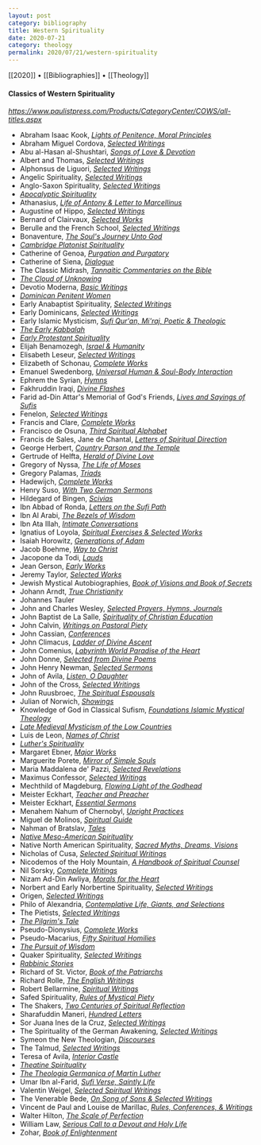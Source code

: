 ```yaml
---
layout: post
category: bibliography
title: Western Spirituality
date: 2020-07-21
category: theology
permalink: 2020/07/21/western-spirituality
---
```


[[2020]] • [[Bibliographies]] • [[Theology]]

#### Classics of Western Spirituality

*<https://www.paulistpress.com/Products/CategoryCenter/COWS/all-titles.aspx>*

* Abraham Isaac Kook, [*Lights of Penitence, Moral Principles*](https://www.paulistpress.com/Products/2159-X/abraham-isaac-kook.aspx)
* Abraham Miguel Cordova, [*Selected Writings*](https://www.paulistpress.com/Products/4023-3/abraham-miguel-cardozo.aspx)
* Abu al-Hasan al-Shushtari, [*Songs of Love & Devotion*](https://www.paulistpress.com/Products/4594-2/abu-alhasan-alshushtari.aspx)
* Albert and Thomas, [*Selected Writings*](https://www.paulistpress.com/Products/3022-X/albert-and-thomas.aspx)
* Alphonsus de Liguori, [*Selected Writings*](https://www.paulistpress.com/Products/3771-2/alphonsus-de-liguori.aspx)
* Angelic Spirituality, [*Selected Writings*](https://www.paulistpress.com/Products/3948-0/angelic-spirituality.aspx)
* Anglo-Saxon Spirituality, [*Selected Writings*](https://www.paulistpress.com/Products/3950-2/anglosaxon-spirituality.aspx)
* [*Apocalyptic Spirituality*](https://www.paulistpress.com/Products/2242-1/apocalyptic-spirituality.aspx)
* Athanasius, [*Life of Antony & Letter to Marcellinus*](https://www.paulistpress.com/Products/2295-2/athanasius.aspx)
* Augustine of Hippo, [*Selected Writings*](https://www.paulistpress.com/Products/2573-0/augustine-of-hippo.aspx)
* Bernard of Clairvaux, [*Selected Works*](https://www.paulistpress.com/Products/2917-5/bernard-of-clairvaux.aspx)
* Berulle and the French School, [*Selected Writings*](https://www.paulistpress.com/Products/3080-7/berulle-and-the-french-school.aspx)
* Bonaventure, [*The Soul's Journey Unto God*](https://www.paulistpress.com/Products/2121-2/bonaventure.aspx)
* [*Cambridge Platonist Spirituality*](https://www.paulistpress.com/Products/4038-1/cambridge-platonist-spirituality.aspx)
* Catherine of Genoa, [*Purgation and Purgatory*](https://www.paulistpress.com/Products/2207-3/catherine-of-genoa.aspx)
* Catherine of Siena, [*Dialogue*](https://www.paulistpress.com/Products/2233-2/catherine-of-siena.aspx)
* The Classic Midrash, [*Tannaitic Commentaries on the Bible*](https://www.paulistpress.com/Products/3503-5/the-classic-midrash.aspx)
* [*The Cloud of Unknowing*](https://www.paulistpress.com/Products/2332-0/the-cloud-of-unknowing.aspx)
* Devotio Moderna, [*Basic Writings*](https://www.paulistpress.com/Products/2962-0/devotio-moderna.aspx)
* [*Dominican Penitent Women*](https://www.paulistpress.com/Products/3979-0/dominican-penitent-women.aspx)
* Early Anabaptist Spirituality, [*Selected Writings*](https://www.paulistpress.com/Products/3475-6/early-anabaptist-spirituality.aspx)
* Early Dominicans, [*Selected Writings*](https://www.paulistpress.com/Products/2414-9/early-dominicans.aspx)
* Early Islamic Mysticism, [*Sufi Qur'an, Mi'raj, Poetic & Theologic*](https://www.paulistpress.com/Products/3619-8/early-islamic-mysticism.aspx)
* [*The Early Kabbalah*](https://www.paulistpress.com/Products/2769-5/the-early-kabbalah.aspx)
* [*Early Protestant Spirituality*](https://www.paulistpress.com/Products/4211-8/early-protestant-spirituality.aspx)
* Elijah Benamozegh, [*Israel & Humanity*](https://www.paulistpress.com/Products/3541-8/elijah-benamozegh.aspx)
* Elisabeth Leseur, [*Selected Writings*](https://www.paulistpress.com/Products/4329-1/elisabeth-leseur.aspx)
* Elizabeth of Schonau, [*Complete Works*](https://www.paulistpress.com/Products/3959-6/elisabeth-of-schonau.aspx)
* Emanuel Swedenborg, [*Universal Human & Soul-Body Interaction*](https://www.paulistpress.com/Products/2554-4/emanuel-swedenborg.aspx)
* Ephrem the Syrian, [*Hymns*](https://www.paulistpress.com/Products/3093-9/ephrem-the-syrian.aspx)
* Fakhruddin Iraqi, [*Divine Flashes*](https://www.paulistpress.com/Products/2372-X/fakhruddin-iraqi.aspx)
* Farid ad-Din Attar's Memorial of God's Friends, [*Lives and Sayings of Sufis*](https://www.paulistpress.com/Products/4573-7/farid-addin-attars-memorial-of-gods-friends.aspx)
* Fenelon, [*Selected Writings*](https://www.paulistpress.com/Products/4151-5/fenelon.aspx)
* Francis and Clare, [*Complete Works*](https://www.paulistpress.com/Products/2446-7/francis-and-clare.aspx)
* Francisco de Osuna, [*Third Spiritual Alphabet*](https://www.paulistpress.com/Products/2145-X/francisco-de-osuna.aspx)
* Francis de Sales, Jane de Chantal, [*Letters of Spiritual Direction*](https://www.paulistpress.com/Products/2990-6/francis-de-sales-jane-de-chantal.aspx)
* George Herbert, [*Country Parson and the Temple*](https://www.paulistpress.com/Products/2298-7/george-herbert.aspx)
* Gertrude of Helfta, [*Herald of Divine Love*](https://www.paulistpress.com/Products/3332-6/gertrude-of-helfta.aspx)
* Gregory of Nyssa, [*The Life of Moses*](https://www.paulistpress.com/Products/2112-3/gregory-of-nyssa.aspx)
* Gregory Palamas, [*Triads*](https://www.paulistpress.com/Products/2447-5/gregory-palamas.aspx)
* Hadewijch, [*Complete Works*](https://www.paulistpress.com/Products/2297-9/hadewijch.aspx)
* Henry Suso, [*With Two German Sermons*](https://www.paulistpress.com/Products/2986-8/henry-suso.aspx)
* Hildegard of Bingen, [*Scivias*](https://www.paulistpress.com/Products/3130-7/hildegard-of-bingen.aspx)
* Ibn Abbad of Ronda, [*Letters on the Sufi Path*](https://www.paulistpress.com/Products/2730-X/ibn-abbad-of-ronda.aspx)
* Ibn Al Arabi, [*The Bezels of Wisdom*](https://www.paulistpress.com/Products/2331-2/ibn-al-arabi.aspx)
* Ibn Ata Illah, [*Intimate Conversations*](https://www.paulistpress.com/Products/2182-4/ibn-ata-illahkwaja-abdullah-ansari.aspx)
* Ignatius of Loyola, [*Spiritual Exercises & Selected Works*](https://www.paulistpress.com/Products/3216-8/ignatius-of-loyola.aspx)
* Isaiah Horowitz, [*Generations of Adam*](https://www.paulistpress.com/Products/3590-6/isaiah-horowitz.aspx)
* Jacob Boehme, [*Way to Christ*](https://www.paulistpress.com/Products/2102-6/jacob-boehme.aspx)
* Jacopone da Todi, [*Lauds*](https://www.paulistpress.com/Products/2375-4/jacopone-da-todi.aspx)
* Jean Gerson, [*Early Works*](https://www.paulistpress.com/Products/3820-4/jean-gerson.aspx)
* Jeremy Taylor, [*Selected Works*](https://www.paulistpress.com/Products/3175-7/jeremy-taylor.aspx)
* Jewish Mystical Autobiographies, [*Book of Visions and Book of Secrets*](https://www.paulistpress.com/Products/3876-X/jewish-mystical-autobiographies.aspx)
* Johann Arndt, [*True Christianity*](https://www.paulistpress.com/Products/2192-1/johann-arndt.aspx)
* Johannes Tauler
* John and Charles Wesley, [*Selected Prayers, Hymns, Journals*](https://www.paulistpress.com/Products/2368-1/john-and-charles-wesley.aspx)
* John Baptist de La Salle, [*Spirituality of Christian Education*](https://www.paulistpress.com/Products/4162-0/john-baptist-de-la-salle.aspx)
* John Calvin, [*Writings on Pastoral Piety*](https://www.paulistpress.com/Products/4046-2/john-calvin.aspx)
* John Cassian, [*Conferences*](https://www.paulistpress.com/Products/2694-X/john-cassian.aspx)
* John Climacus, [*Ladder of Divine Ascent*](https://www.paulistpress.com/Products/2330-4/john-climacus.aspx)
* John Comenius, [*Labyrinth World Paradise of the Heart*](https://www.paulistpress.com/Products/3739-9/john-comenius.aspx)
* John Donne, [*Selected from Divine Poems*](https://www.paulistpress.com/Products/3160-9/john-donne.aspx)
* John Henry Newman, [*Selected Sermons*](https://www.paulistpress.com/Products/3451-9/john-henry-newman.aspx)
* John of Avila, [*Listen, O Daughter*](https://www.paulistpress.com/Products/4200-7/john-of-avila.aspx)
* John of the Cross, [*Selected Writings*](https://www.paulistpress.com/Products/2839-X/john-of-the-cross.aspx)
* John Ruusbroec, [*The Spiritual Espousals*](https://www.paulistpress.com/Products/2729-6/john-ruusbroec.aspx)
* Julian of Norwich, [*Showings*](https://www.paulistpress.com/Products/2091-7/julian-of-norwich.aspx)
* Knowledge of God in Classical Sufism, [*Foundations Islamic Mystical Theology*](https://www.paulistpress.com/Products/4030-6/knowledge-of-god-in-classical-sufism.aspx)
* [*Late Medieval Mysticism of the Low Countries*](https://www.paulistpress.com/Products/4297-2/late-medieval-mysticism-of-the-low-countries.aspx)
* Luis de Leon, [*Names of Christ*](https://www.paulistpress.com/Products/2561-7/luis-de-leon.aspx)
* [*Luther's Spirituality*](https://www.paulistpress.com/Products/3949-1/luthers-spirituality.aspx)
* Margaret Ebner, [*Major Works*](https://www.paulistpress.com/Products/3397-0/margaret-ebner.aspx)
* Marguerite Porete, [*Mirror of Simple Souls*](https://www.paulistpress.com/Products/3427-6/marguerite-porete.aspx)
* Maria Maddalena de' Pazzi, [*Selected Revelations*](https://www.paulistpress.com/Products/3923-5/maria-maddalena-de-pazzi.aspx)
* Maximus Confessor, [*Selected Writings*](https://www.paulistpress.com/Products/2659-1/maximus-the-confessor.aspx)
* Mechthild of Magdeburg, [*Flowing Light of the Godhead*](https://www.paulistpress.com/Products/3776-3/mechthild-of-magdeburg.aspx)
* Meister Eckhart, [*Teacher and Preacher*](https://www.paulistpress.com/Products/2827-6/meister-eckhart-vol-1.aspx)
* Meister Eckhart, [*Essential Sermons*](https://www.paulistpress.com/Products/2370-3/meister-eckhart--vol-2.aspx)
* Menahem Nahum of Chernobyl, [*Upright Practices*](https://www.paulistpress.com/Products/2374-6/menahem-nahum-of-chernobyl.aspx)
* Miguel de Molinos, [*Spiritual Guide*](https://www.paulistpress.com/Products/4650-5/miguel-de-molinos.aspx)
* Nahman of Bratslav, [*Tales*](https://www.paulistpress.com/Products/2103-4/nahman-of-bratslav.aspx)
* [*Native Meso-American Spirituality*](https://www.paulistpress.com/Products/2231-6/native-mesoamerican-spirituality.aspx)
* Native North American Spirituality, [*Sacred Myths, Dreams, Visions*](https://www.paulistpress.com/Products/2256-1/native-north-american-spirituality-of-the-eastern-woodlands.aspx)
* Nicholas of Cusa, [*Selected Spiritual Writings*](https://www.paulistpress.com/Products/3698-8/nicholas-of-cusa.aspx)
* Nicodemos of the Holy Mountain, [*A Handbook of Spiritual Counsel*](https://www.paulistpress.com/Products/3038-6/nicodemos-of-the-holy-mountain.aspx)
* Nil Sorsky, [*Complete Writings*](https://www.paulistpress.com/Products/3810-7/nil-sorsky.aspx)
* Nizam Ad-Din Awliya, [*Morals for the Heart*](https://www.paulistpress.com/Products/3280-X/nizam-addin-awliya.aspx)
* Norbert and Early Norbertine Spirituality, [*Selected Writings*](https://www.paulistpress.com/Products/4468-6/norbert-and-early-norbertine-spirituality.aspx)
* Origen, [*Selected Writings*](https://www.paulistpress.com/Products/2198-0/origen.aspx)
* Philo of Alexandria, [*Contemplative Life, Giants, and Selections*](https://www.paulistpress.com/Products/2333-9/philo-of-alexandria.aspx)
* The Pietists, [*Selected Writings*](https://www.paulistpress.com/Products/2509-9/the-pietists.aspx)
* [*The Pilgrim's Tale*](https://www.paulistpress.com/Products/3709-7/the-pilgrims-tale.aspx)
* Pseudo-Dionysius, [*Complete Works*](https://www.paulistpress.com/Products/2838-1/pseudo-dionysius.aspx)
* Pseudo-Macarius, [*Fifty Spiritual Homilies*](https://www.paulistpress.com/Products/3312-1/pseudomacarius.aspx)
* [*The Pursuit of Wisdom*](https://www.paulistpress.com/Products/2972-8/the-pursuit-of-wisdom-and-other-works-by-the-author-of-the-cloud-of-unknowing.aspx)
* Quaker Spirituality, [*Selected Writings*](https://www.paulistpress.com/Products/2510-2/quaker-spirituality.aspx)
* [*Rabbinic Stories*](https://www.paulistpress.com/Products/4024-1/rabbinic-stories.aspx)
* Richard of St. Victor, [*Book of the Patriarchs*](https://www.paulistpress.com/Products/2122-0/richard-of-st-victor.aspx)
* Richard Rolle, [*The English Writings*](https://www.paulistpress.com/Products/3008-4/richard-rolle.aspx)
* Robert Bellarmine, [*Spiritual Writings*](https://www.paulistpress.com/Products/2875-6/robert-bellarmine.aspx)
* Safed Spirituality, [*Rules of Mystical Piety*](https://www.paulistpress.com/Products/2612-5/safed-spirituality.aspx)
* The Shakers, [*Two Centuries of Spiritual Reflection*](https://www.paulistpress.com/Products/2373-8/the-shakers.aspx)
* Sharafuddin Maneri, [*Hundred Letters*](https://www.paulistpress.com/Products/2229-4/sharafuddin-maneri.aspx)
* Sor Juana Ines de la Cruz, [*Selected Writings*](https://www.paulistpress.com/Products/4012-8/sor-juana-ines-de-la-cruz.aspx)
* The Spirituality of the German Awakening, [*Selected Writings*](https://www.paulistpress.com/Products/4108-6/the-spirituality-of-the-german-awakening.aspx)
* Symeon the New Theologian, [*Discourses*](https://www.paulistpress.com/Products/2230-8/symeon-the-new-theologian.aspx)
* The Talmud, [*Selected Writings*](https://www.paulistpress.com/Products/3114-5/the-talmud.aspx)
* Teresa of Avila, [*Interior Castle*](https://www.paulistpress.com/Products/2254-5/teresa-of-avila.aspx)
* [*Theatine Spirituality*](https://www.paulistpress.com/Products/3637-6/theatine-spirituality.aspx)
* [*The Theologia Germanica of Martin Luther*](https://www.paulistpress.com/Products/2291-X/the-theologia-germanica-of-martin-luther.aspx)
* Umar Ibn al-Farid, [*Sufi Verse, Saintly Life*](https://www.paulistpress.com/Products/4008-X/umar-ibn-alfarid.aspx)
* Valentin Weigel, [*Selected Spiritual Writings*](https://www.paulistpress.com/Products/0564-0/valentin-weigel.aspx)
* The Venerable Bede, [*On Song of Sons & Selected Writings*](https://www.paulistpress.com/Products/4700-7/the-venerable-bede.aspx)
* Vincent de Paul and Louise de Marillac, [*Rules, Conferences, & Writings*](https://www.paulistpress.com/Products/3564-7/vincent-de-paul-and-louise-de-marillac.aspx)
* Walter Hilton, [*The Scale of Perfection*](https://www.paulistpress.com/Products/3194-3/walter-hilton.aspx)
* William Law, [*Serious Call to a Devout and Holy Life*](https://www.paulistpress.com/Products/2144-1/william-law.aspx)
* Zohar, [*Book of Enlightenment*](https://www.paulistpress.com/Products/2387-8/zohar.aspx)
